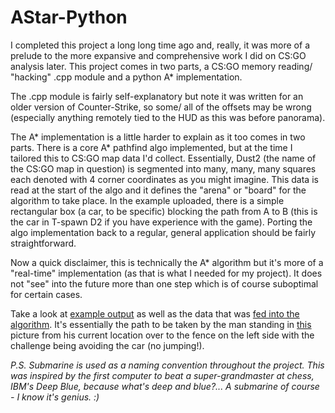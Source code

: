 # AStar-Python

I completed this project a long long time ago and, really, it was more of a prelude to the more expansive and comprehensive work I did on CS:GO analysis later. This project comes in two parts, a CS:GO memory reading/ "hacking" .cpp module and a python A* implementation.

The .cpp module is fairly self-explanatory but note it was written for an older version of Counter-Strike, so some/ all of the offsets may be wrong (especially anything remotely tied to the HUD as this was before panorama). 

The A* implementation is a little harder to explain as it too comes in two parts. There is a core A* pathfind algo implemented, but at the time I tailored this to CS:GO map data I'd collect. Essentially, Dust2 (the name of the CS:GO map in question) is segmented into many, many, many squares each denoted with 4 corner coordinates as you might imagine. This data is read at the start of the algo and it defines the "arena" or "board" for the algorithm to take place. In the example uploaded, there is a simple rectangular box (a car, to be specific) blocking the path from A to B (this is the car in T-spawn D2 if you have experience with the game). Porting the algo implementation back to a regular, general application should be fairly straightforward. 

Now a quick disclaimer, this is technically the A* algorithm but it's more of a "real-time" implementation (as that is what I needed for my project). It does not "see" into the future more than one step which is of course suboptimal for certain cases. 

Take a look at [example output](https://github.com/MSDOSMAN/AStar-Python/blob/master/Example%20Output.png) as well as the data that was [fed into the algorithm](https://github.com/MSDOSMAN/AStar-Python/blob/master/Python%20Pathfinding/submarineD2.txt). It's essentially the path to be taken by the man standing in [this](https://github.com/MSDOSMAN/AStar-Python/blob/master/Example%20Map%20Location.png) picture from his current location over to the fence on the left side with the challenge being avoiding the car (no jumping!). 

*P.S.*
*Submarine is used as a naming convention throughout the project. This was inspired by the first computer to beat a super-grandmaster at chess, IBM's Deep Blue, because what's deep and blue?... A submarine of course - I know it's genius. :)*
